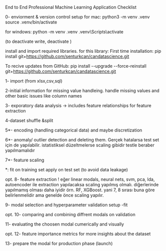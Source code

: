 End to End Professional Machine Learning Application Checklist

0- enviorment & version control setup
for mac: 
python3 -m venv .venv
source .venv/bin/activate

for windows:
python -m venv .venv
.venv\Scripts\activate

(to deactivate write, deactivate )

install and import required libraries. for this library:
First time installation:
pip install git+https://github.com/senturkcan/candatascience.git

To recive updates from GitHub:
pip install --upgrade --force-reinstall git+https://github.com/senturkcan/candatascience.git

1- import (from xlsx,csv,sql)

2-initial information for missing value handleing.
handle missing values and other basic issues like column names

3- exporatory data analysis -> includes feature relationships for feature extraction

4-dataset shuffle &split

5*- encoding (handling categorical data) and maybe discretization

6*- anomaly/ outlier detection and deleting them. Gerçek hatalarsa test set için de yapılabilir.
istatistiksel düzeltmelerse scaling gibidir testle beraber yapılmamalıdır

7*- feature scaling

*: fit on training set apply on test set (to avoid data leakage)

opt. 8- feature extraction
! eğer linear modals, neural nets, svm, pca, lda, autoencoder ile extraction yapılacaksa scaling yapılmış olmalı.
diğerlerinde yapılmamış olması daha iyidir örn. RF, XGBoost. yani 7, 8 sırası buna göre belirlenmelidir ama genelde önce scaling yapılır.

9- modal selection and hyperparameter validation setup
-fit

opt. 10- comparing and combining diffrent modals on validation

11- evaluating the choosen modal cumerically and visually

opt. 12- feature importance metrics for more insights about the dataset

13- prepare the modal for production phase (launch)